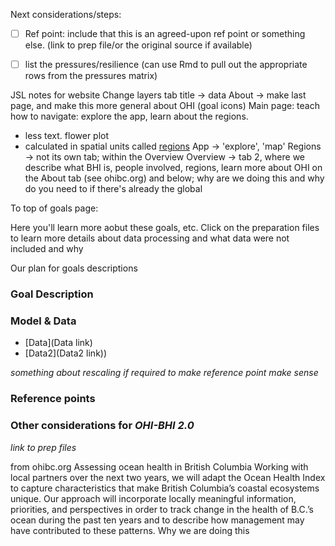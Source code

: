 Next considerations/steps: 

- [ ] Ref point: include that this is an agreed-upon ref point or something else. (link to prep file/or the original source if available)
- [ ] list the pressures/resilience (can use Rmd to pull out the appropriate rows from the pressures matrix)


JSL notes for website
Change layers tab title -> data
About -> make last page, and make this more general about OHI (goal icons)
Main page: teach how to navigate: explore the app, learn about the regions. 
  - less text. flower plot
  - calculated in spatial units called [regions](link)
App -> 'explore', 'map'
Regions -> not its own tab; within the Overview
Overview -> tab 2, where we describe what BHI is, people involved, regions, learn more about OHI on the About tab (see ohibc.org) and below; why are we doing this and why do you need to if there's already the global

To top of goals page:

Here you'll learn more aobut these goals, etc. Click on the preparation files to learn more details about data processing and what data were not included and why


Our plan for goals descriptions

### Goal Description

### Model & Data 

- [Data](Data link) 
- [Data2](Data2 link)) 

*something about rescaling if required to make reference point make sense*

### Reference points 


### Other considerations for _OHI-BHI 2.0_

*link to prep files*



from ohibc.org
Assessing ocean health in British Columbia
Working with local partners over the next two years, we will adapt the Ocean Health Index to capture characteristics that make British Columbia’s coastal ecosystems unique. Our approach will incorporate locally meaningful information, priorities, and perspectives in order to track change in the health of B.C.’s ocean during the past ten years and to describe how management may have contributed to these patterns.
Why we are doing this
